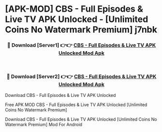 # [APK-MOD] CBS - Full Episodes & Live TV APK Unlocked - [Unlimited Coins No Watermark Premium] j7nbk



<div align="center">
<h3>🔴 Download [Server1] 👉👉 <a href="https://momento.my/?title=CBS_-_Full_Episodes_&_Live_TV_APK_Unlocked">CBS - Full Episodes & Live TV APK Unlocked Mod Apk</a></h3><br>

<h3>🔴 Download [Server2] 👉👉 <a href="https://momento.my/?title=CBS_-_Full_Episodes_&_Live_TV_APK_Unlocked">CBS - Full Episodes & Live TV APK Unlocked Mod Apk</a></h3>
</div>



Download CBS - Full Episodes & Live TV APK Unlocked 

Free APK MOD CBS - Full Episodes & Live TV APK Unlocked [Unlimited Coins No Watermark Premium]

Download CBS - Full Episodes & Live TV APK Unlocked [Unlimited Coins No Watermark Premium] Mod For Android
